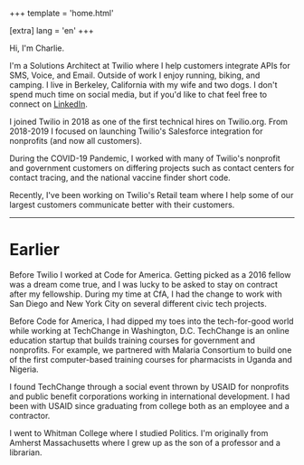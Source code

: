 +++
template = 'home.html'

[extra]
lang = 'en'
+++

Hi, I'm Charlie.

I'm a Solutions Architect at Twilio where I help customers integrate APIs for SMS, Voice, and Email. Outside of work I enjoy running, biking, and camping. I live in Berkeley, California with my wife and two dogs. I don't spend much time on social media, but if you'd like to chat feel free to connect on [LinkedIn](https://www.linkedin.com/in/charlie-weems/).

I joined Twilio in 2018 as one of the first technical hires on Twilio.org. From 2018-2019 I focused on launching Twilio's Salesforce integration for nonprofits (and now all customers).

During the COVID-19 Pandemic, I worked with many of Twilio's nonprofit and government customers on differing projects such as contact centers for contact tracing, and the national vaccine finder short code.

Recently, I've been working on Twilio's Retail team where I help some of our largest customers communicate better with their customers.

---

# Earlier
Before Twilio I worked at Code for America. Getting picked as a 2016 fellow was a dream come true, and I was lucky to be asked to stay on contract after my fellowship. During my time at CfA, I had the change to work with San Diego and New York City on several different civic tech projects.

Before Code for America, I had dipped my toes into the tech-for-good world while working at TechChange in Washington, D.C. TechChange is an online education startup that builds training courses for government and nonprofits. For example, we partnered with Malaria Consortium to build one of the first computer-based training courses for pharmacists in Uganda and Nigeria.

I found TechChange through a social event thrown by USAID for nonprofits and public benefit corporations working in international development. I had been with USAID since graduating from college both as an employee and a contractor.

I went to Whitman College where I studied Politics. I'm originally from Amherst Massachusetts where I grew up as the son of a professor and a librarian.

